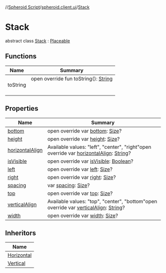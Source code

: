 //[Spheroid Script](../../index.md)/[spheroid.client.ui](../index.md)/[Stack](index.md)



# Stack  
 abstract class [Stack](index.md) : [Placeable](../-placeable/index.md)   


## Functions  
  
|  Name|  Summary| 
|---|---|
| toString| open override fun toString(): [String](../../spheroid/-string/index.md)  <br><br><br>


## Properties  
  
|  Name|  Summary| 
|---|---|
| [bottom](index.md#spheroid.client.ui/Stack/bottom/#/PointingToDeclaration/)|  open override var [bottom](index.md#spheroid.client.ui/Stack/bottom/#/PointingToDeclaration/): [Size](../-size/index.md)?   <br>
| [height](index.md#spheroid.client.ui/Stack/height/#/PointingToDeclaration/)|  open override var [height](index.md#spheroid.client.ui/Stack/height/#/PointingToDeclaration/): [Size](../-size/index.md)?   <br>
| [horizontalAlign](index.md#spheroid.client.ui/Stack/horizontalAlign/#/PointingToDeclaration/)|  Available values: "left", "center", "right"open override var [horizontalAlign](index.md#spheroid.client.ui/Stack/horizontalAlign/#/PointingToDeclaration/): [String](../../spheroid/-string/index.md)?   <br>
| [isVisible](index.md#spheroid.client.ui/Stack/isVisible/#/PointingToDeclaration/)|  open override var [isVisible](index.md#spheroid.client.ui/Stack/isVisible/#/PointingToDeclaration/): [Boolean](../../spheroid/-boolean/index.md)?   <br>
| [left](index.md#spheroid.client.ui/Stack/left/#/PointingToDeclaration/)|  open override var [left](index.md#spheroid.client.ui/Stack/left/#/PointingToDeclaration/): [Size](../-size/index.md)?   <br>
| [right](index.md#spheroid.client.ui/Stack/right/#/PointingToDeclaration/)|  open override var [right](index.md#spheroid.client.ui/Stack/right/#/PointingToDeclaration/): [Size](../-size/index.md)?   <br>
| [spacing](index.md#spheroid.client.ui/Stack/spacing/#/PointingToDeclaration/)|  var [spacing](index.md#spheroid.client.ui/Stack/spacing/#/PointingToDeclaration/): [Size](../-size/index.md)?   <br>
| [top](index.md#spheroid.client.ui/Stack/top/#/PointingToDeclaration/)|  open override var [top](index.md#spheroid.client.ui/Stack/top/#/PointingToDeclaration/): [Size](../-size/index.md)?   <br>
| [verticalAlign](index.md#spheroid.client.ui/Stack/verticalAlign/#/PointingToDeclaration/)|  Available values: "top", "center", "bottom"open override var [verticalAlign](index.md#spheroid.client.ui/Stack/verticalAlign/#/PointingToDeclaration/): [String](../../spheroid/-string/index.md)?   <br>
| [width](index.md#spheroid.client.ui/Stack/width/#/PointingToDeclaration/)|  open override var [width](index.md#spheroid.client.ui/Stack/width/#/PointingToDeclaration/): [Size](../-size/index.md)?   <br>


## Inheritors  
  
|  Name| 
|---|
| [Horizontal](../-horizontal/index.md)
| [Vertical](../-vertical/index.md)


